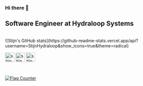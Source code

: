 ### Hi there 👋

## Software Engineer at Hydraloop Systems

<br>
![Stijn's GitHub stats](https://github-readme-stats.vercel.app/api?username=StijnHydraloop&show_icons=true&theme=radical)

<p align="left">

<a href="https://www.linkedin.com/in/stijn-timmerman058" target="blank"><img align="center" src="https://github.com/kmhmubin/kmhmubin/blob/master/assets/linkedin.svg" alt="stijn" height="30" width="30" /></a>
<a href="https://www.linkedin.com/in/stijn-timmerman058" target="blank"><img align="center" src="https://github.com/kmhmubin/kmhmubin/blob/master/assets/facebook.svg" alt="stijn" height="30" width="30" /></a>
<a href="https://www.linkedin.com/in/stijn-timmerman058" target="blank"><img align="center" src="https://github.com/kmhmubin/kmhmubin/blob/master/assets/instagram.svg" alt="stijn" height="30" width="30" /></a>

<br>

<a href="https://info.flagcounter.com/DB4K"><img src="https://s01.flagcounter.com/count/DB4K/bg_141321/txt_A9FEF7/border_F8D846/columns_3/maxflags_12/viewers_0/labels_0/pageviews_0/flags_0/percent_0/" alt="Flag Counter" border="0"></a>

</p>
